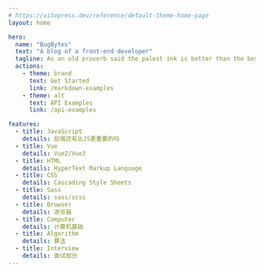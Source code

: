 ```yaml
---
# https://vitepress.dev/reference/default-theme-home-page
layout: home

hero:
  name: "BugBytes"
  text: "A blog of a front-end developer"
  tagline: As an old proverb said the palest ink is better than the best memory.
  actions:
    - theme: brand
      text: Get Started
      link: /markdown-examples
    - theme: alt
      text: API Examples
      link: /api-examples

features:
  - title: JavaScript
    details: 前端还有比JS更重要的吗
  - title: Vue
    details: Vue2/Vue3
  - title: HTML
    details: HyperText Markup Language
  - title: CSS
    details: Cascading Style Sheets
  - title: Sass
    details: sass/scss
  - title: Browser
    details: 游览器
  - title: Computer
    details: 计算机基础
  - title: Algorithm
    details: 算法
  - title: Interview
    details: 面试部分
---
```

